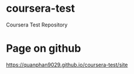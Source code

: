 # coursera-test
Coursera Test Repository

# Page on github
https://quanphan9029.github.io/coursera-test/site

